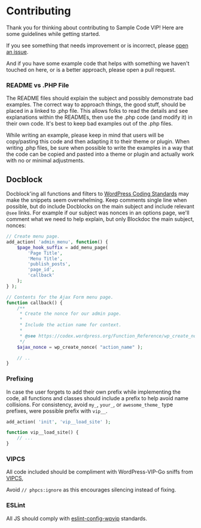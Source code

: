 # Contributing

Thank you for thinking about contributing to Sample Code VIP! Here are some guidelines while getting started.

If you see something that needs improvement or is incorrect, please [open an issue](https://github.com/Automattic/sample-code-vip/issues).

And if you have some example code that helps with something we haven't touched on here, or is a better approach, please open a pull request.

### README vs .PHP File

The README files should explain the subject and possibly demonstrate bad examples. The correct way to approach things, the good stuff, should be placed in a linked to .php file. This allows folks to read the details and see explanations within the READMEs, then use the .php code (and modify it) in their own code. It's best to keep bad examples out of the .php files.

While writing an example, please keep in mind that users will be copy/pasting this code and then adapting it to their theme or plugin. When writing .php files, be sure when possible to write the examples in a way that the code can be copied and pasted into a theme or plugin and actually work with no or minimal adjustments.

## Docblock

Docblock'ing all functions and filters to [WordPress Coding Standards](https://make.wordpress.org/core/handbook/best-practices/coding-standards/php/) may make the snippets seem overwhelming. Keep comments single line when possible, but do include Docblocks on the main subject and include relevant `@see` links. For example if our subject was nonces in an options page, we'll comment what we need to help explain, but only Blockdoc the main subject, nonces:

```php
// Create menu page.
add_action( 'admin_menu', function() {
	$page_hook_suffix = add_menu_page(
		'Page Title',
		'Menu Title',
		'publish_posts',
		'page_id',
		'callback'
	);
} );

// Contents for the Ajax Form menu page.
function callback() {
	/**
	 * Create the nonce for our admin page.
	 *
	 * Include the action name for context.
	 *
	 * @see https://codex.wordpress.org/Function_Reference/wp_create_nonce
	 */
	$ajax_nonce = wp_create_nonce( "action_name" );

	// ..
}
```

### Prefixing

In case the user forgets to add their own prefix while implementing the code, all functions and classes should include a prefix to help avoid name collisions. For consistency, avoid `my_`, `your_`, or `awesome_theme_` type prefixes, were possible prefix with `vip__`.

```php
add_action( 'init', 'vip__load_site' );

function vip__load_site() {
    // ...
}
```

### VIPCS

All code included should be compliment with WordPress-VIP-Go sniffs from [VIPCS](https://github.com/Automattic/VIP-Coding-Standards),

Avoid `// phpcs:ignore` as this encourages silencing instead of fixing.

### ESLint

All JS should comply with [eslint-config-wpvip](https://github.com/Automattic/eslint-config-wpvip) standards.
